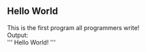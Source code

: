 ## Hello World
This is the first program all programmers write!
<br/>
Output:<br/>
'''
Hello World!
'''
